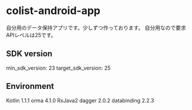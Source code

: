 # colist-android-app
自分用のデータ保持アプリです。少しずつ作っております。
自分用なので要求APIレベルは25です。

## SDK version
min_sdk_version: 23 target_sdk_version: 25

## Environment
Kotlin 1.1.1
orma 4.1.0
RxJava2
dagger 2.0.2
databinding 2.2.3
